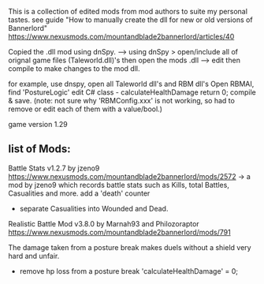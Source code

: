 This is a collection of edited mods from mod authors to suite my personal tastes.
see guide "How to manually create the dll for new or old versions of Bannerlord"
https://www.nexusmods.com/mountandblade2bannerlord/articles/40

Copied the .dll mod using dnSpy.
--> using dnSpy > open/include all of orignal game files (Taleworld.dll)'s then open the mods .dll
--> edit then compile to make changes to the mod dll.

for example,
use dnspy, open all Taleworld dll's and RBM dll's
Open RBMAI, find 'PostureLogic' edit C# class - calculateHealthDamage return 0;
compile & save.
(note: not sure why 'RBMConfig.xxx' is not working, so had to remove or edit each of them with a value/bool.)


game version 1.29

## list of Mods:

Battle Stats v1.2.7 by jzeno9 
https://www.nexusmods.com/mountandblade2bannerlord/mods/2572
-> a mod by jzeno9 which records battle stats such as Kills, total Battles, Casualities and more.
add a 'death' counter
- separate Casualities into Wounded and Dead.

Realistic Battle Mod v3.8.0 by Marnah93 and Philozoraptor
https://www.nexusmods.com/mountandblade2bannerlord/mods/791

The damage taken from a posture break makes duels without a shield very hard and unfair. 
- remove hp loss from a posture break 'calculateHealthDamage' = 0;